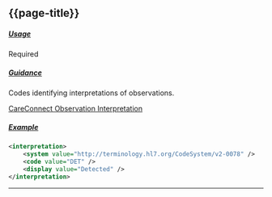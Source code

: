 ## {{page-title}}

<h5><ins>Usage</ins></h5>

<span class="mro-circle required" title="Required"></span> Required

<h5><ins>Guidance</ins></h5>

Codes identifying interpretations of observations.

<i class="fa fa-link"></i> [CareConnect Observation Interpretation](https://fhir.nhs.uk/STU3/ValueSet/CareConnect-ObservationInterpretation-1)

<h5><ins>Example</ins></h5>

```xml
<interpretation>
    <system value="http://terminology.hl7.org/CodeSystem/v2-0078" />
    <code value="DET" />
    <display value="Detected" />
</interpretation>
```

---